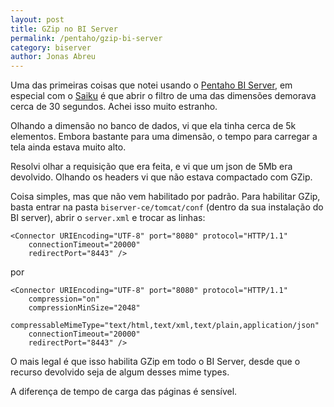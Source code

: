 ```yaml
---
layout: post
title: GZip no BI Server
permalink: /pentaho/gzip-bi-server
category: biserver
author: Jonas Abreu
---
```


Uma das primeiras coisas que notei usando o [Pentaho BI Server][1], em especial com o [Saiku][2] é que abrir o filtro 
de uma das dimensões demorava cerca de 30 segundos. Achei isso muito estranho.

Olhando a dimensão no banco de dados, vi que ela tinha cerca de 5k elementos. Embora bastante para uma dimensão, o 
tempo para carregar a tela ainda estava muito alto.

Resolvi olhar a requisição que era feita, e vi que um json de 5Mb era devolvido. Olhando os headers vi que não estava 
compactado com GZip.

Coisa simples, mas que não vem habilitado por padrão. Para habilitar GZip, basta entrar na pasta `biserver-ce/tomcat/conf` 
(dentro da sua instalação do BI server), abrir o `server.xml` e trocar as linhas:

    <Connector URIEncoding="UTF-8" port="8080" protocol="HTTP/1.1" 
        connectionTimeout="20000" 
        redirectPort="8443" />

por

    <Connector URIEncoding="UTF-8" port="8080" protocol="HTTP/1.1" 
        compression="on" 
        compressionMinSize="2048" 
        compressableMimeType="text/html,text/xml,text/plain,application/json"
        connectionTimeout="20000" 
        redirectPort="8443" />

O mais legal é que isso habilita GZip em todo o BI Server, desde que o recurso devolvido seja de algum desses mime types.

A diferença de tempo de carga das páginas é sensível.
    

[1]: /pentaho/biserver.html
[2]: /pentaho/saiku
